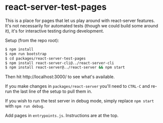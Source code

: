# react-server-test-pages

This is a place for pages that let us play around with react-server features.
It's not necessarily for automated tests (though we could build some around
it), it's for interactive testing during development.

Setup (from the repo root):

```bash
$ npm install
$ npm run bootstrap
$ cd packages/react-server-test-pages
$ npm install react-server-cli@../react-server-cli
$ npm install react-server@../react-server && npm start
```

Then hit http://localhost:3000/ to see what's available.

If you make changes in `packages/react-server` you'll need to `CTRL-C` and
re-run the last line of the setup to pull them in.

If you wish to run the test server in debug mode, simply replace `npm start` with `npm run debug`.

Add pages in `entrypoints.js`.  Instructions are at the top.
